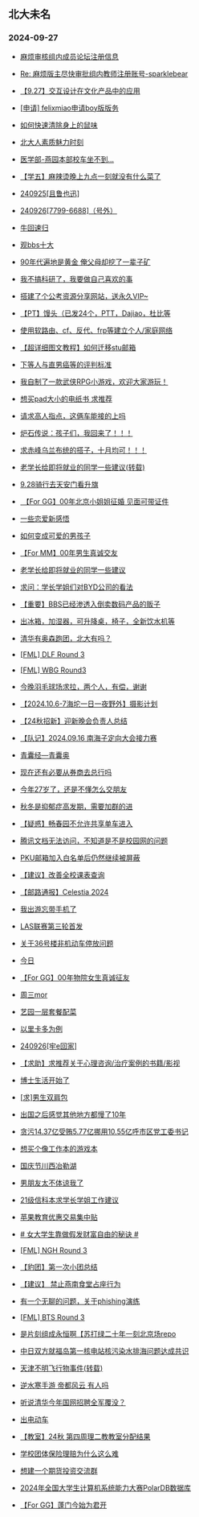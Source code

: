 ## 北大未名 
### 2024-09-27

+ [麻烦审核组内成员论坛注册信息](https://bbs.pku.edu.cn/v2/post-read.php?bid=16&threadid=18850046)

+ [Re: 麻烦版主尽快审批组内教师注册账号-sparklebear](https://bbs.pku.edu.cn/v2/post-read.php?bid=369&threadid=18850045)

+ [【9.27】交互设计在文化产品中的应用](https://bbs.pku.edu.cn/v2/post-read.php?bid=351&threadid=18852035)

+ [[申请] felixmiao申请boy版版务](https://bbs.pku.edu.cn/v2/post-read.php?bid=751&threadid=18850072)

+ [如何快速清除身上的鼠味](https://bbs.pku.edu.cn/v2/post-read.php?bid=138&threadid=18847673)

+ [北大人素质魅力时刻](https://bbs.pku.edu.cn/v2/post-read.php?bid=1431&threadid=18851292)

+ [医学部-燕园本部校车坐不到…](https://bbs.pku.edu.cn/v2/post-read.php?bid=138&threadid=18845458)

+ [【学五】麻辣烫晚上九点一刻就没有什么菜了](https://bbs.pku.edu.cn/v2/post-read.php?bid=1431&threadid=18851922)

+ [240925[且鲁也迅]](https://bbs.pku.edu.cn/v2/post-read.php?bid=104&threadid=18851047)

+ [240926[7799-6688]（号外）](https://bbs.pku.edu.cn/v2/post-read.php?bid=104&threadid=18852282)

+ [牛回速归](https://bbs.pku.edu.cn/v2/post-read.php?bid=249&threadid=18852056)

+ [观bbs十大](https://bbs.pku.edu.cn/v2/post-read.php?bid=55&threadid=18852037)

+ [90年代遍地是黄金 俺父母却挖了一辈子矿](https://bbs.pku.edu.cn/v2/post-read.php?bid=606&threadid=18851176)

+ [我不搞科研了，我要做自己喜欢的事](https://bbs.pku.edu.cn/v2/post-read.php?bid=55&threadid=18850982)

+ [搭建了个公考资源分享网站，送永久VIP~](https://bbs.pku.edu.cn/v2/post-read.php?bid=209&threadid=18850101)

+ [【PT】馒头（已发24个，PTT，Dajiao，杜比等](https://bbs.pku.edu.cn/v2/post-read.php?bid=209&threadid=18679030)

+ [使用软路由、cf、反代、frp等建立个人/家庭网络](https://bbs.pku.edu.cn/v2/post-read.php?bid=35&threadid=18825472)

+ [【超详细图文教程】如何迁移stu邮箱](https://bbs.pku.edu.cn/v2/post-read.php?bid=35&threadid=18851891)

+ [下等人与直男癌等的评判标准](https://bbs.pku.edu.cn/v2/post-read.php?bid=251&threadid=18852135)

+ [我自制了一款武侠RPG小游戏，欢迎大家游玩！](https://bbs.pku.edu.cn/v2/post-read.php?bid=18&threadid=18850100)

+ [想买pad大小的电纸书 求推荐](https://bbs.pku.edu.cn/v2/post-read.php?bid=53&threadid=18849734)

+ [请求高人指点，这俩车能接的上吗](https://bbs.pku.edu.cn/v2/post-read.php?bid=647&threadid=18848645)

+ [炉石传说：孩子们，我回来了！！！](https://bbs.pku.edu.cn/v2/post-read.php?bid=49&threadid=18851119)

+ [求赤峰乌兰布统的搭子，十月均可！！！](https://bbs.pku.edu.cn/v2/post-read.php?bid=94&threadid=18846373)

+ [老学长给即将就业的同学一些建议(转载)](https://bbs.pku.edu.cn/v2/post-read.php?bid=72&threadid=18852018)

+ [9.28骑行去天安门看升旗](https://bbs.pku.edu.cn/v2/post-read.php?bid=94&threadid=18848511)

+ [ 【For GG】00年北京小姐姐征婚 见面可带证件](https://bbs.pku.edu.cn/v2/post-read.php?bid=167&threadid=18791347)

+ [一些恋爱新感悟](https://bbs.pku.edu.cn/v2/post-read.php?bid=47&threadid=18848326)

+ [如何变成可爱的男孩子](https://bbs.pku.edu.cn/v2/post-read.php?bid=52&threadid=18852221)

+ [【For MM】00年男生真诚交友](https://bbs.pku.edu.cn/v2/post-read.php?bid=167&threadid=18852217)

+ [老学长给即将就业的同学一些建议](https://bbs.pku.edu.cn/v2/post-read.php?bid=99&threadid=18852018)

+ [求问：学长学姐们对BYD公司的看法](https://bbs.pku.edu.cn/v2/post-read.php?bid=99&threadid=18852194)

+ [【重要】BBS已经渗透入倒卖数码产品的贩子](https://bbs.pku.edu.cn/v2/post-read.php?bid=71&threadid=18850240)

+ [出冰箱，加湿器，可升降桌，椅子，全新饮水机等](https://bbs.pku.edu.cn/v2/post-read.php?bid=71&threadid=18851150)

+ [清华有奥森跑团，北大有吗？](https://bbs.pku.edu.cn/v2/post-read.php?bid=861&threadid=18851940)

+ [[FML] DLF Round 3](https://bbs.pku.edu.cn/v2/post-read.php?bid=519&threadid=18852281)

+ [[FML] WBG Round3](https://bbs.pku.edu.cn/v2/post-read.php?bid=519&threadid=18849941)

+ [今晚羽毛球场求拉，两个人，有偿，谢谢](https://bbs.pku.edu.cn/v2/post-read.php?bid=77&threadid=18851995)

+ [【2024.10.6-7海坨一日一夜野外】摄影计划](https://bbs.pku.edu.cn/v2/post-read.php?bid=224&threadid=18852223)

+ [【24秋招新】迎新晚会负责人总结](https://bbs.pku.edu.cn/v2/post-read.php?bid=224&threadid=18852207)

+ [【队记】2024.09.16 南海子定向大会接力赛](https://bbs.pku.edu.cn/v2/post-read.php?bid=952&threadid=18851303)

+ [青囊经—青囊奥](https://bbs.pku.edu.cn/v2/post-read.php?bid=886&threadid=18836661)

+ [现在还有必要从券商去总行吗](https://bbs.pku.edu.cn/v2/post-read.php?bid=690&threadid=18852192)

+ [今年27岁了，还是不懂怎么交朋友](https://bbs.pku.edu.cn/v2/post-read.php?bid=690&threadid=18850523)

+ [秋冬是抑郁症高发期，需要加群的进](https://bbs.pku.edu.cn/v2/post-read.php?bid=396&threadid=16597029)

+ [【疑惑】畅春园不允许共享单车进入](https://bbs.pku.edu.cn/v2/post-read.php?bid=438&threadid=18851350)

+ [腾讯文档无法访问，不知道是不是校园网的问题](https://bbs.pku.edu.cn/v2/post-read.php?bid=668&threadid=18852134)

+ [PKU邮箱加入白名单后仍然继续被屏蔽](https://bbs.pku.edu.cn/v2/post-read.php?bid=668&threadid=18849776)

+ [【建议】改善全校课表查询](https://bbs.pku.edu.cn/v2/post-read.php?bid=438&threadid=18835578)

+ [【邮路通报】Celestia 2024](https://bbs.pku.edu.cn/v2/post-read.php?bid=1367&threadid=18753567)

+ [我出游忘带手机了](https://bbs.pku.edu.cn/v2/post-read.php?bid=519&threadid=18848746)

+ [LAS联赛第三轮首发](https://bbs.pku.edu.cn/v2/post-read.php?bid=519&threadid=18852320)

+ [关于36号楼非机动车停放问题](https://bbs.pku.edu.cn/v2/post-read.php?bid=438&threadid=18852325)

+ [今日](https://bbs.pku.edu.cn/v2/post-read.php?bid=109&threadid=18820598)

+ [【For GG】00年物院女生真诚征友](https://bbs.pku.edu.cn/v2/post-read.php?bid=167&threadid=18852321)

+ [周三mor](https://bbs.pku.edu.cn/v2/post-read.php?bid=468&threadid=18850990)

+ [艺园一层套餐配菜](https://bbs.pku.edu.cn/v2/post-read.php?bid=1431&threadid=18851124)

+ [以里卡多为例](https://bbs.pku.edu.cn/v2/post-read.php?bid=231&threadid=18852339)

+ [240926[牢e回家]](https://bbs.pku.edu.cn/v2/post-read.php?bid=104&threadid=18852164)

+ [【求助】求推荐关于心理咨询/治疗案例的书籍/影视](https://bbs.pku.edu.cn/v2/post-read.php?bid=38&threadid=18852236)

+ [博士生活开始了](https://bbs.pku.edu.cn/v2/post-read.php?bid=52&threadid=18851814)

+ [[求]男生双肩包](https://bbs.pku.edu.cn/v2/post-read.php?bid=71&threadid=18852241)

+ [出国之后感觉其他地方都慢了10年](https://bbs.pku.edu.cn/v2/post-read.php?bid=690&threadid=18852203)

+ [贪污14.37亿受贿5.77亿挪用10.55亿呼市区党工委书记](https://bbs.pku.edu.cn/v2/post-read.php?bid=606&threadid=18836171)

+ [想买个像工作本的游戏本](https://bbs.pku.edu.cn/v2/post-read.php?bid=484&threadid=18852388)

+ [国庆节川西冶勒湖](https://bbs.pku.edu.cn/v2/post-read.php?bid=94&threadid=18852358)

+ [男朋友太不体谅我了](https://bbs.pku.edu.cn/v2/post-read.php?bid=36&threadid=18852185)

+ [21级信科本求学长学姐工作建议](https://bbs.pku.edu.cn/v2/post-read.php?bid=99&threadid=18852150)

+ [苹果教育优惠交易集中贴](https://bbs.pku.edu.cn/v2/post-read.php?bid=71&threadid=18808882)

+ [# 女大学生靠做假发财富自由的秘诀 #](https://bbs.pku.edu.cn/v2/post-read.php?bid=377&threadid=17429878)

+ [[FML] NGH Round 3](https://bbs.pku.edu.cn/v2/post-read.php?bid=519&threadid=18852392)

+ [【豹团】第一次小团总结](https://bbs.pku.edu.cn/v2/post-read.php?bid=696&threadid=18851946)

+ [【建议】 禁止燕南食堂占座行为](https://bbs.pku.edu.cn/v2/post-read.php?bid=438&threadid=18852390)

+ [有一个无聊的问题，关于phishing演练](https://bbs.pku.edu.cn/v2/post-read.php?bid=668&threadid=18852398)

+ [[FML] BTS Round 3](https://bbs.pku.edu.cn/v2/post-read.php?bid=519&threadid=18852422)

+ [是片刻组成永恒啊【苏打绿二十年一刻北京场repo](https://bbs.pku.edu.cn/v2/post-read.php?bid=1187&threadid=18799996)

+ [中日双方就福岛第一核电站核污染水排海问题达成共识](https://bbs.pku.edu.cn/v2/post-read.php?bid=155&threadid=18848105)

+ [天津不明飞行物事件(转载)](https://bbs.pku.edu.cn/v2/post-read.php?bid=462&threadid=18845032)

+ [逆水寒手游 帝都风云 有人吗](https://bbs.pku.edu.cn/v2/post-read.php?bid=49&threadid=18778562)

+ [听说清华今年国网招聘全军覆没？](https://bbs.pku.edu.cn/v2/post-read.php?bid=99&threadid=18852464)

+ [出电动车](https://bbs.pku.edu.cn/v2/post-read.php?bid=71&threadid=18852403)

+ [【教室】24秋 第四周理二教教室分配结果](https://bbs.pku.edu.cn/v2/post-read.php?bid=289&threadid=18852478)

+ [学校团体保险理赔为什么这么难](https://bbs.pku.edu.cn/v2/post-read.php?bid=438&threadid=18836675)

+ [想建一个期货投资交流群](https://bbs.pku.edu.cn/v2/post-read.php?bid=249&threadid=18763474)

+ [2024年全国大学生计算机系统能力大赛PolarDB数据库](https://bbs.pku.edu.cn/v2/post-read.php?bid=35&threadid=18840709)

+ [【For GG】蓬门今始为君开](https://bbs.pku.edu.cn/v2/post-read.php?bid=167&threadid=18852394)

